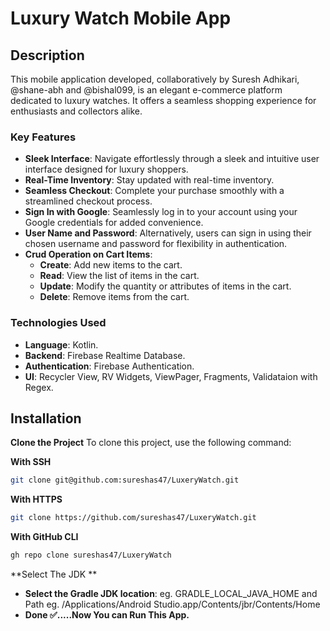 # Luxury Watch Mobile App

## Description

This mobile application developed, collaboratively by Suresh Adhikari, @shane-abh and @bishal099, is an elegant e-commerce platform dedicated to luxury watches. It offers a seamless shopping experience for enthusiasts and collectors alike.

### Key Features

- **Sleek Interface**: Navigate effortlessly through a sleek and intuitive user interface designed for luxury shoppers.
- **Real-Time Inventory**: Stay updated with real-time inventory.
- **Seamless Checkout**: Complete your purchase smoothly with a streamlined checkout process.
- **Sign In with Google**: Seamlessly log in to your account using your Google credentials for added convenience.
- **User Name and Password**: Alternatively, users can sign in using their chosen username and password for flexibility in authentication.
- **Crud Operation on Cart Items**:
  - **Create**: Add new items to the cart.
  - **Read**: View the list of items in the cart.
  - **Update**: Modify the quantity or attributes of items in the cart.
  - **Delete**: Remove items from the cart.

### Technologies Used

- **Language**: Kotlin.
- **Backend**: Firebase Realtime Database.
- **Authentication**: Firebase Authentication.
- **UI**: Recycler View, RV Widgets, ViewPager, Fragments, Validataion with Regex.

## Installation
**Clone the Project**
To clone this project, use the following command:

**With SSH**
```bash
git clone git@github.com:sureshas47/LuxeryWatch.git
```
**With HTTPS**
```bash
git clone https://github.com/sureshas47/LuxeryWatch.git
```
**With GitHub CLI**
```bash
gh repo clone sureshas47/LuxeryWatch
```

**Select The JDK **
- **Select the Gradle JDK location**: eg. GRADLE_LOCAL_JAVA_HOME and Path eg. /Applications/Android Studio.app/Contents/jbr/Contents/Home
- **Done ✅.....Now You can Run This App.**
